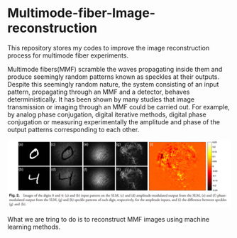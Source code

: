 # Multimode-fiber-Image-reconstruction
This repository stores my codes to improve the image reconstruction process for multimode fiber experiments. 

Multimode fibers(MMF) scramble the waves propagating inside them and produce seemingly random patterns known as speckles at their outputs. Despite this seemingly random nature, the system consisting of an input pattern, propagating through an MMF and a detector, behaves deterministically. It has been shown by many studies that image transmission or imaging through an MMF could be carried out. For example, by analog phase conjugation, digital iterative methods, digital phase conjugation or measuring experimentally the amplitude and phase of the output patterns corresponding to each other.

![multimode fiber images](https://github.com/zhuchangyan/Multimode-fiber-Image-reconstruction/blob/master/1.PNG)

What we are tring to do is to reconstruct MMF images using machine learning methods.

